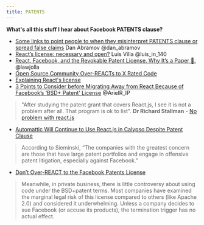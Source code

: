 ```yaml
---
title: PATENTS
---
```


**What's all this stuff I hear about Facebook PATENTS clause?**

* [Some links to point people to when they misinterpret PATENTS clause or spread false claims](https://gist.github.com/gaearon/df0c4025e67399af72786d7ac7c819cc) Dan Abramov @dan_abramov
* [React’s license: necessary and open?](http://lu.is/blog/2016/10/31/reacts-license-necessary-and-open) Luis Villa @luis_in_140
* [React, Facebook, and the Revokable Patent License. Why It’s a Paper 🐯.](https://medium.com/@dwalsh.sdlr/react-facebook-and-the-revokable-patent-license-why-its-a-paper-25c40c50b562) @lawjolla
* [Open Source Community Over-REACTs to X Rated Code](https://heathermeeker.com/2017/08/19/open-source-community-over-reacts-to-x-rated-code/amp)
* [Explaining React's license](https://code.facebook.com/posts/112130496157735/explaining-react-s-license)
* [3 Points to Consider before Migrating Away from React Because of Facebook’s ‘BSD+ Patent’ License](https://medium.com/@ArielR_IP/3-points-to-consider-before-migrating-away-from-react-because-of-facebooks-bsd-patent-license-b4a32562d268) @ArielR_IP

> "After studying the patent grant that covers React.js, I see it is not a problem after all.  That program is ok to list". **Dr Richard Stallman** - [ No problem with react.js](https://lists.gnu.org/archive/html/directory-discuss/2017-01/msg00025.html)

* [Automattic Will Continue to Use React.js in Calypso Despite Patent Clause](https://wptavern.com/automattic-will-continue-to-use-react-js-in-calypso-despite-patent-clause)

> According to Sieminski, “The companies with the greatest concern are those that have large patent portfolios and engage in offensive patent litigation, especially against Facebook.”


* [Don’t Over-REACT to the Facebook Patents License](https://blog.fossa.io/dont-over-react-to-the-facebook-patents-license-629f708f2221)

> Meanwhile, in private business, there is little controversy about using code under the BSD+patent terms. Most companies have examined the marginal legal risk of this license compared to others (like Apache 2.0) and considered it underwhelming. Unless a company decides to sue Facebook (or accuse its products), the termination trigger has no actual effect. 



